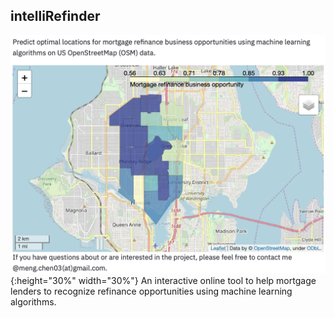 ## intelliRefinder
![](example.png){:height="30%" width="30%"}
An interactive online tool to help mortgage lenders to recognize refinance opportunities using machine learning algorithms.
